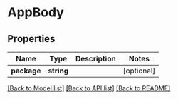 # AppBody

## Properties

| Name        | Type       | Description | Notes      |
| ----------- | ---------- | ----------- | ---------- |
| **package** | **string** |             | [optional] |

[[Back to Model list]](../../README.md#documentation-for-models) [[Back to API list]](../../README.md#documentation-for-api-endpoints) [[Back to README]](../../README.md)
